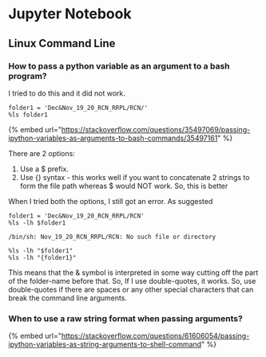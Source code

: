 # Jupyter Notebook

## Linux Command Line

### How to pass a python variable as an argument to a bash program?

I tried to do this and it did not work. 

```text
folder1 = 'Dec&Nov_19_20_RCN_RRPL/RCN/'
%ls folder1 
```

{% embed url="https://stackoverflow.com/questions/35497069/passing-ipython-variables-as-arguments-to-bash-commands/35497161" %}

There are 2 options:

1. Use a $ prefix. 
2. Use {} syntax - this works well if you want to concatenate 2 strings to form the file path whereas $ would NOT work. So, this is better 

When I tried both the options, I still got an error. As suggested

```text
folder1 = 'Dec&Nov_19_20_RCN_RRPL/RCN'
%ls -lh $folder1

/bin/sh: Nov_19_20_RCN_RRPL/RCN: No such file or directory

%ls -lh "$folder1"
%ls -lh "{folder1}"
```

This means that the & symbol is interpreted in some way cutting off the part of the folder-name before that. So, If I use double-quotes, it works. So, use double-quotes if there are spaces or any other special characters that can break the command line arguments. 

### When to use a raw string format when passing arguments?

{% embed url="https://stackoverflow.com/questions/61606054/passing-ipython-variables-as-string-arguments-to-shell-command" %}





